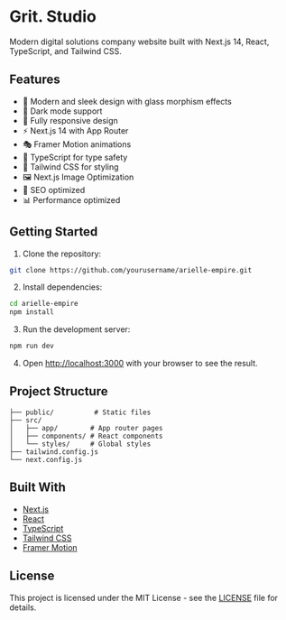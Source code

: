 # Grit. Studio

Modern digital solutions company website built with Next.js 14, React, TypeScript, and Tailwind CSS.

## Features

- 🎨 Modern and sleek design with glass morphism effects
- 🌙 Dark mode support
- 📱 Fully responsive design
- ⚡ Next.js 14 with App Router
- 🎭 Framer Motion animations
- 🎯 TypeScript for type safety
- 🎨 Tailwind CSS for styling
- 🖼️ Next.js Image Optimization
- 🤖 SEO optimized
- 📊 Performance optimized

## Getting Started

1. Clone the repository:
```bash
git clone https://github.com/yourusername/arielle-empire.git
```

2. Install dependencies:
```bash
cd arielle-empire
npm install
```

3. Run the development server:
```bash
npm run dev
```

4. Open [http://localhost:3000](http://localhost:3000) with your browser to see the result.

## Project Structure

```
├── public/          # Static files
├── src/
│   ├── app/        # App router pages
│   ├── components/ # React components
│   └── styles/     # Global styles
├── tailwind.config.js
└── next.config.js
```

## Built With

- [Next.js](https://nextjs.org/)
- [React](https://reactjs.org/)
- [TypeScript](https://www.typescriptlang.org/)
- [Tailwind CSS](https://tailwindcss.com/)
- [Framer Motion](https://www.framer.com/motion/)

## License

This project is licensed under the MIT License - see the [LICENSE](LICENSE) file for details.
